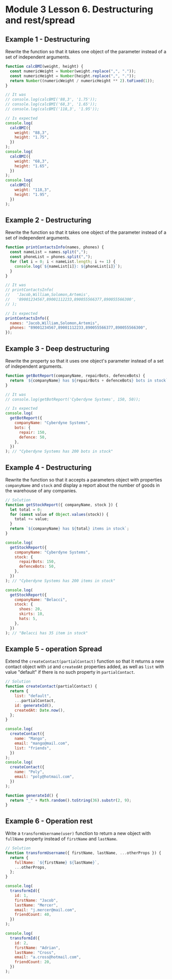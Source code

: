 # Module 3 Lesson 6. Destructuring and rest/spread

## Example 1 - Destructuring

Rewrite the function so that it takes one object of the parameter instead of a set
of independent arguments.

```js
function calcBMI(weight, height) {
  const numericWeight = Number(weight.replace(",", "."));
  const numericHeight = Number(height.replace(",", "."));
  return Number((numericWeight / numericHeight ** 2).toFixed(1));
}

// It was
// console.log(calcBMI('88,3', '1.75'));
// console.log(calcBMI('68,3', '1.65'));
// console.log(calcBMI('118,3', '1.95'));

// Is expected
console.log(
  calcBMI({
    weight: "88,3",
    height: "1.75",
  })
);
console.log(
  calcBMI({
    weight: "68,3",
    height: "1.65",
  })
);
console.log(
  calcBMI({
    weight: "118,3",
    height: "1.95",
  })
);
```

## Example 2 - Destructuring

Rewrite the function so that it takes one object of the parameter instead of a set
of independent arguments.

```js
function printContactsInfo(names, phones) {
  const nameList = names.split(",");
  const phoneList = phones.split(",");
  for (let i = 0; i < nameList.length; i += 1) {
    console.log(`${nameList[i]}: ${phoneList[i]}`);
  }
}

// It was
// printContactsInfo(
//   'Jacob,William,Solomon,Artemis',
//   '89001234567,89001112233,890055566377,890055566300',
// );

// Is expected
printContactsInfo({
  names: "Jacob,William,Solomon,Artemis",
  phones: "89001234567,89001112233,890055566377,890055566300",
});
```

## Example 3 - Deep destructuring

Rewrite the property so that it uses one object's parameter instead of a set
of independent arguments.

```js
function getBotReport(companyName, repairBots, defenceBots) {
  return `${companyName} has ${repairBots + defenceBots} bots in stock`;
}

// It was
// console.log(getBotReport('Cyberdyne Systems', 150, 50));

// Is expected
console.log(
  getBotReport({
    companyName: "Cyberdyne Systems",
    bots: {
      repair: 150,
      defence: 50,
    },
  })
); // "Cyberdyne Systems has 200 bots in stock"
```

## Example 4 - Destructuring

Rewrite the function so that it accepts a parameters object with properties
`companyName` and `stock` and display a report about the number of goods in the warehouse
of any companies.

```js
// Solution
function getStockReport({ companyName, stock }) {
  let total = 0;
  for (const value of Object.values(stock)) {
    total += value;
  }
  return `${companyName} has ${total} items in stock`;
}

console.log(
  getStockReport({
    companyName: "Cyberdyne Systems",
    stock: {
      repairBots: 150,
      defenceBots: 50,
    },
  })
); // "Cyberdyne Systems has 200 items in stock"

console.log(
  getStockReport({
    companyName: "Belacci",
    stock: {
      shoes: 20,
      skirts: 10,
      hats: 5,
    },
  })
); // "Belacci has 35 item in stock"
```

## Example 5 - operation Spread

Extend the `createContact(partialContact)` function so that it returns a new
contact object with `id` and `createdAt` properties added, as well as `list` with
value "default" if there is no such property in `partialContact`.

```js
// Solution
function createContact(partialContact) {
  return {
    list: "default",
    ...partialContact,
    id: generateId(),
    createdAt: Date.now(),
  };
}

console.log(
  createContact({
    name: "Mango",
    email: "mango@mail.com",
    list: "friends",
  })
);
console.log(
  createContact({
    name: "Poly",
    email: "poly@hotmail.com",
  })
);

function generateId() {
  return "_" + Math.random().toString(36).substr(2, 9);
}
```

## Example 6 - Operation rest

Write a `transformUsername(user)` function to return a new object
with `fullName` property instead of `firstName` and `lastName`.

```js
// Solution
function transformUsername({ firstName, lastName, ...otherProps }) {
  return {
    fullName: `${firstName} ${lastName}`,
    ...otherProps,
  };
}

console.log(
  transformId({
    id: 1,
    firstName: "Jacob",
    lastName: "Mercer",
    email: "j.mercer@mail.com",
    friendCount: 40,
  })
);

console.log(
  transformId({
    id: 2,
    firstName: "Adrian",
    lastName: "Cross",
    email: "a.cross@hotmail.com",
    friendCount: 20,
  })
);
```
